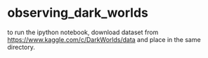 # observing_dark_worlds
to run the ipython notebook, download dataset from https://www.kaggle.com/c/DarkWorlds/data
and place in the same directory. 
